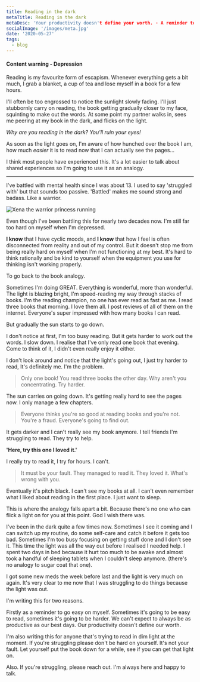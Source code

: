 ```yaml
---
title: Reading in the dark
metaTitle: Reading in the dark
metaDesc: 'Your productivity doesn't define your worth. - A reminder to myself after a bout of depression'
socialImage: '/images/meta.jpg'
date: '2020-05-27'
tags:
  - blog
---
```


#### Content warning - Depression

Reading is my favourite form of escapism. Whenever everything gets a bit much, I grab a blanket, a cup of tea and lose myself in a book for a few hours.

I'll often be too engrossed to notice the sunlight slowly fading. I'll just stubbornly carry on reading, the book getting gradually closer to my face, squinting to make out the words. At some point my partner walks in, sees me peering at my book in the dark, and flicks on the light.

_Why are you reading in the dark? You'll ruin your eyes!_

As soon as the light goes on, I'm aware of how hunched over the book I am, how much _easier_ it is to read now that I can actually see the pages...

I think most people have experienced this. It's a lot easier to talk about shared experiences so I'm going to use it as an analogy.

---

I've battled with mental health since I was about 13. I used to say 'struggled with' but that sounds too passive. 'Battled' makes me sound strong and badass. Like a warrior.

![Xena the warrior princess running ](https://media.giphy.com/media/kYVHCMdBoQvx6/giphy.gif)

Even though I've been battling this for nearly two decades now. I'm still far too hard on myself when I'm depressed.

**I know** that I have cyclic moods, and **I know** that how I feel is often disconnected from reality and out of my control.
But it doesn't stop me from being really hard on myself when I'm not functioning at my best. It's hard to think rationally and be kind to yourself when the equipment you use for thinking isn't working properly.

To go back to the book analogy.

Sometimes I'm doing GREAT. Everything is wonderful, more than wonderful. The light is blazing bright, I'm speed-reading my way through stacks of books. I'm the reading champion, no one has ever read as fast as me. I read three books that morning. I love them all. I post reviews of all of them on the internet. Everyone's super impressed with how many books I can read.

But gradually the sun starts to go down.

I don't notice at first, I'm too busy reading. But it gets harder to work out the words. I slow down. I realise that I've only read one book that evening. Come to think of it, I didn't even really enjoy it either.

I don't look around and notice that the light's going out, I just try harder to read, It's definitely me. I'm the problem.

> Only one book! You read three books the other day. Why aren't you concentrating. Try harder.

The sun carries on going down. It's getting really hard to see the pages now. I only manage a few chapters.

> Everyone thinks you're so good at reading books and you're not. You're a fraud. Everyone's going to find out.

It gets darker and I can't really see my book anymore. I tell friends I'm struggling to read. They try to help.

**'Here, try this one I loved it.'**

I really try to read it, I try for hours. I can't.

> It must be your fault. They managed to read it. They loved it. What's wrong with you.

Eventually it's pitch black. I can't see my books at all. I can't even remember what I liked about reading in the first place. I just want to sleep.

This is where the analogy falls apart a bit. Because there's no one who can flick a light on for you at this point. God I wish there was.

I've been in the dark quite a few times now. Sometimes I see it coming and I can switch up my routine, do some self-care and catch it before it gets too bad. Sometimes I'm too busy focusing on getting stuff done and I don't see it.
This time the light was all the way out before I realised I needed help.
I spent two days in bed because it hurt too much to be awake and almost took a handful of sleeping tablets when I couldn't sleep anymore. (there's no analogy to sugar coat that one).

I got some new meds the week before last and the light is very much on again. It's very clear to me now that I was struggling to do things because the light was out.

I'm writing this for two reasons.

Firstly as a reminder to go easy on myself. Sometimes it's going to be easy to read, sometimes it's going to be harder. We can't expect to always be as productive as our best days. Our productivity doesn't define our worth.

I'm also writing this for anyone that's trying to read in dim light at the moment. If you're struggling please don't be hard on yourself. It's not your fault. Let yourself put the book down for a while, see if you can get that light on.

Also. If you're struggling, please reach out. I'm always here and happy to talk.

